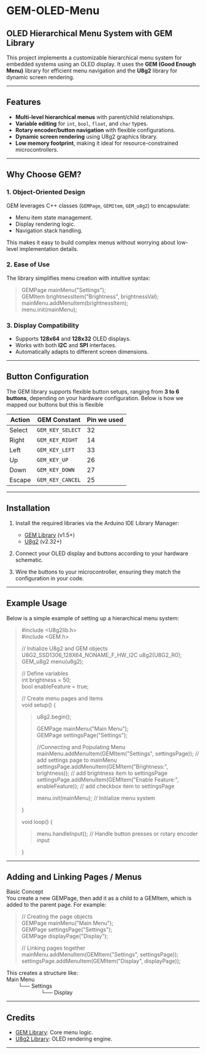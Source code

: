 # GEM-OLED-Menu
## **OLED Hierarchical Menu System with GEM Library**

This project implements a customizable hierarchical menu system for embedded systems using an OLED display. It uses the **GEM (Good Enough Menu)** library for efficient menu navigation and the **U8g2** library for dynamic screen rendering.

---

## **Features**
- **Multi-level hierarchical menus** with parent/child relationships.
- **Variable editing** for `int`, `bool`, `float`, and `char` types.
- **Rotary encoder/button navigation** with flexible configurations.
- **Dynamic screen rendering** using U8g2 graphics library.
- **Low memory footprint**, making it ideal for resource-constrained microcontrollers.

---

## **Why Choose GEM?**

### 1. **Object-Oriented Design**
GEM leverages C++ classes (`GEMPage`, `GEMItem`, `GEM_u8g2`) to encapsulate:
- Menu item state management.
- Display rendering logic.
- Navigation stack handling.

This makes it easy to build complex menus without worrying about low-level implementation details.

### 2. **Ease of Use**
The library simplifies menu creation with intuitive syntax:  
>GEMPage mainMenu("Settings");  
>GEMItem brightnessItem("Brightness", brightnessVal);  
>mainMenu.addMenuItem(brightnessItem);  
>menu.init(mainMenu);  


### 3. **Display Compatibility**
- Supports **128x64** and **128x32** OLED displays.
- Works with both **I2C** and **SPI** interfaces.
- Automatically adapts to different screen dimensions.

---

## **Button Configuration**

The GEM library supports flexible button setups, ranging from **3 to 6 buttons**, depending on your hardware configuration. Below is how we mapped our buttons but this is flexible

| Action      | GEM Constant      | Pin we used   |
|-------------|-------------------|---------------|
| Select      | `GEM_KEY_SELECT`  | 32            |
| Right       | `GEM_KEY_RIGHT`   | 14            |
| Left        | `GEM_KEY_LEFT`    | 33            |
| Up          | `GEM_KEY_UP`      | 26            |
| Down        | `GEM_KEY_DOWN`    | 27            |
| Escape      | `GEM_KEY_CANCEL`  | 25            |

---

## **Installation**

1. Install the required libraries via the Arduino IDE Library Manager:
   - [GEM Library](https://github.com/Spirik/GEM) (v1.5+)
   - [U8g2](https://github.com/olikraus/u8g2) (v2.32+)

2. Connect your OLED display and buttons according to your hardware schematic.

3. Wire the buttons to your microcontroller, ensuring they match the configuration in your code.

---

## **Example Usage**

Below is a simple example of setting up a hierarchical menu system:  

>#include <U8g2lib.h>  
>#include <GEM.h>  
>
>// Initialize U8g2 and GEM objects  
>U8G2_SSD1306_128X64_NONAME_F_HW_I2C u8g2(U8G2_R0);  
>GEM_u8g2 menu(u8g2);  
>
>// Define variables  
>int brightness = 50;  
>bool enableFeature = true;  
>
>// Create menu pages and items  
>void setup() {  
>>u8g2.begin();  
>>
>>GEMPage mainMenu("Main Menu");  
>>GEMPage settingsPage("Settings");
>>
>>//Connecting and Populating Menu  
>>mainMenu.addMenuItem(GEMItem("Settings", settingsPage)); // add settings page to mainMenu  
>>settingsPage.addMenuItem(GEMItem("Brightness:", brightness)); // add brightness item to settingsPage  
>>settingsPage.addMenuItem(GEMItem("Enable Feature:", enableFeature)); // add checkbox item to settingsPage  
>>
>>menu.init(mainMenu); // Initialize menu system
>
>}  
>
>void loop() {  
>>menu.handleInput(); // Handle button presses or rotary encoder input
>
>}  

---

## **Adding and Linking Pages / Menus**

Basic Concept  
You create a new GEMPage, then add it as a child to a GEMItem, which is added to the parent page. For example:  

>// Creating the page objects  
>GEMPage mainMenu("Main Menu");  
>GEMPage settingsPage("Settings");  
>GEMPage displayPage("Display");  
>
>// Linking pages together  
>mainMenu.addMenuItem(GEMItem("Settings", settingsPage));  
>settingsPage.addMenuItem(GEMItem("Display", displayPage));  


This creates a structure like:  
Main Menu  
&nbsp;&nbsp;&nbsp;&nbsp;&nbsp;&nbsp;&nbsp;&nbsp;└── Settings  
&nbsp;&nbsp;&nbsp;&nbsp;&nbsp;&nbsp;&nbsp;&nbsp;&nbsp;&nbsp;&nbsp;&nbsp;&nbsp;&nbsp;&nbsp;&nbsp;&nbsp;&nbsp;&nbsp;&nbsp;&nbsp;&nbsp;&nbsp;└── Display  

---

## **Credits**
- [GEM Library](https://github.com/Spirik/GEM): Core menu logic.
- [U8g2 Library](https://github.com/olikraus/u8g2): OLED rendering engine.

---
